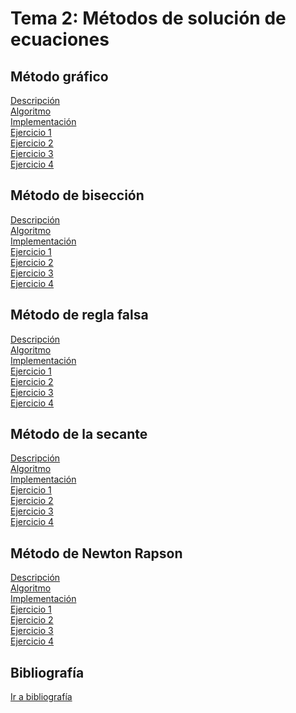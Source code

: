 <h1>Tema 2: Métodos de solución de ecuaciones</h1>

<h2>Método gráfico</h2>
<a href="Metodo-Gráfico/Descripcion.md">Descripción</a></br>
<a href="Metodo-Gráfico/Algoritmo.md">Algoritmo</a></br>
<a href="Metodo-Gráfico/Implementacion.md">Implementación</a></br>
<a href="Metodo-Gráfico/Ejercicios/Ejercicio01.md">Ejercicio 1</a></br>
<a href="Metodo-Gráfico/Ejercicios/Ejercicio02.md">Ejercicio 2</a></br>
<a href="Metodo-Gráfico/Ejercicios/Ejercicio03.md">Ejercicio 3</a></br>
<a href="Metodo-Gráfico/Ejercicios/Ejercicio04.md">Ejercicio 4</a></br>

<h2>Método de bisección</h2>
<a href="Metodo_biseccion/Descripcion.md">Descripción</a></br>
<a href="Metodo_biseccion/Algoritmo.md">Algoritmo</a></br>
<a href="Metodo_biseccion/Implementacion/Implementacion.md">Implementación</a></br>
<a href="Metodo_biseccion/Ejercicios/Ejercicio01.md">Ejercicio 1</a></br>
<a href="Metodo_biseccion/Ejercicios/Ejercicio02.md">Ejercicio 2</a></br>
<a href="Metodo_biseccion/Ejercicios/Ejercicio03.md">Ejercicio 3</a></br>
<a href="Metodo_biseccion/Ejercicios/Ejercicio4.md">Ejercicio 4</a></br>

<h2>Método de regla falsa</h2>
<a href="Regla_falsa/Descripcion.md">Descripción</a></br>
<a href="Regla_falsa/Algoritmo.md">Algoritmo</a></br>
<a href="Regla_falsa/Implementacion/Implementacion.md">Implementación</a></br>
<a href="Regla_falsa/Ejercicios/Ejercicio01.md">Ejercicio 1</a></br>
<a href="Regla_falsa/Ejercicios/Ejercicio02.md">Ejercicio 2</a></br>
<a href="Regla_falsa/Ejercicios/Ejercicio03.md">Ejercicio 3</a></br>
<a href="Regla_falsa/Ejercicios/Ejercicio04.md">Ejercicio 4</a></br>

<h2>Método de la secante</h2>
<a href="Metodo_secante/Descripcion.md">Descripción</a></br>
<a href="Metodo_secante/Algoritmo.md">Algoritmo</a></br>
<a href="Metodo_secante/Implementacion/Implementacion.md">Implementación</a></br>
<a href="Metodo_secante/Ejercicios/Ejercicio01.md">Ejercicio 1</a></br>
<a href="Metodo_secante/Ejercicios/Ejercicio02.md">Ejercicio 2</a></br>
<a href="Metodo_secante/Ejercicios/Ejercicio03.md">Ejercicio 3</a></br>
<a href="Metodo_secante/Ejercicios/Ejercicio04.md">Ejercicio 4</a></br>

<h2>Método de Newton Rapson</h2>
<a href="">Descripción</a></br>
<a href="">Algoritmo</a></br>
<a href="">Implementación</a></br>
<a href="">Ejercicio 1</a></br>
<a href="">Ejercicio 2</a></br>
<a href="">Ejercicio 3</a></br>
<a href="">Ejercicio 4</a></br>

<h2>Bibliografía</h2>
<a href="Bibliografia/Bibliografia.md">Ir a bibliografía</a>

